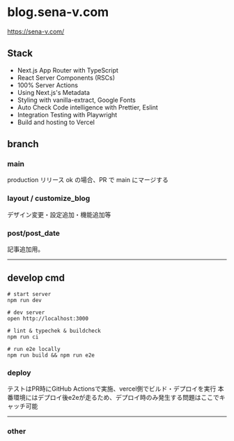 # blog.sena-v.com

https://sena-v.com/

## Stack

- Next.js App Router with TypeScript
- React Server Components (RSCs)
- 100% Server Actions
- Using Next.js's Metadata
- Styling with vanilla-extract, Google Fonts
- Auto Check Code intelligence with Prettier, Eslint
- Integration Testing with Playwright
- Build and hosting to Vercel

## branch


### main

production
リリース ok の場合、PR で main にマージする

### layout / customize_blog

デザイン変更・設定追加・機能追加等

### post/post_date

記事追加用。

---

## develop cmd

```
# start server
npm run dev

# dev server
open http://localhost:3000

# lint & typechek & buildcheck
npm run ci

# run e2e locally
npm run build && npm run e2e

```

### deploy

テストはPR時にGitHub Actionsで実施、vercel側でビルド・デプロイを実行
本番環境にはデプロイ後e2eが走るため、デプロイ時のみ発生する問題はここでキャッチ可能

---

### other
